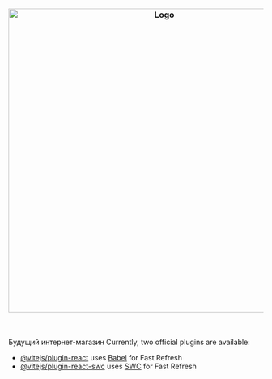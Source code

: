 <h3 align="center">
	<img src="https://tester.kappa.lol/zKGSn.png" width="600" alt="Logo"/><br/>
	<img src="https://raw.githubusercontent.com/catppuccin/catppuccin/main/assets/misc/transparent.png" height="30" width="0px"/>
	<img src="https://raw.githubusercontent.com/catppuccin/catppuccin/main/assets/misc/transparent.png" height="30" width="0px"/>
</h3>


Будущий интернет-магазин
Currently, two official plugins are available:

- [@vitejs/plugin-react](https://github.com/vitejs/vite-plugin-react/blob/main/packages/plugin-react/README.md) uses [Babel](https://babeljs.io/) for Fast Refresh
- [@vitejs/plugin-react-swc](https://github.com/vitejs/vite-plugin-react-swc) uses [SWC](https://swc.rs/) for Fast Refresh
